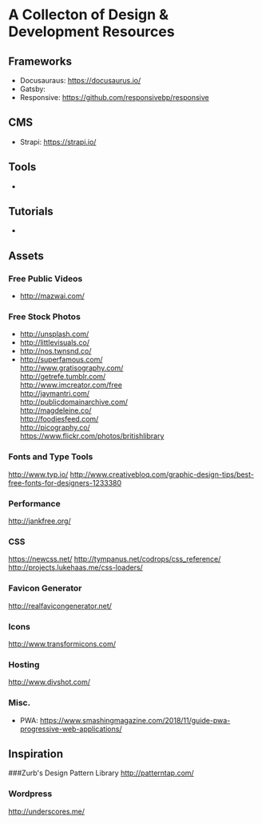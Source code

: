 A Collecton of Design & Development Resources
=============

## Frameworks
- Docusauraus: https://docusaurus.io/
- Gatsby: 
- Responsive: https://github.com/responsivebp/responsive

## CMS
- Strapi: https://strapi.io/

## Tools
- 

## Tutorials 
- 

## Assets

### Free Public Videos
- http://mazwai.com/  

### Free Stock Photos
- http://unsplash.com/  
- http://littlevisuals.co/  
- http://nos.twnsnd.co/  
- http://superfamous.com/  
http://www.gratisography.com/  
http://getrefe.tumblr.com/  
http://www.imcreator.com/free  
http://jaymantri.com/  
http://publicdomainarchive.com/  
http://magdeleine.co/  
http://foodiesfeed.com/  
http://picography.co/  
https://www.flickr.com/photos/britishlibrary

### Fonts and Type Tools
http://www.typ.io/
http://www.creativebloq.com/graphic-design-tips/best-free-fonts-for-designers-1233380

### Performance
http://jankfree.org/

### CSS
https://newcss.net/
http://tympanus.net/codrops/css_reference/
http://projects.lukehaas.me/css-loaders/


### Favicon Generator
http://realfavicongenerator.net/

### Icons
http://www.transformicons.com/

### Hosting
http://www.divshot.com/

### Misc. 
- PWA: https://www.smashingmagazine.com/2018/11/guide-pwa-progressive-web-applications/

## Inspiration

###Zurb's Design Pattern Library
http://patterntap.com/

### Wordpress
http://underscores.me/
